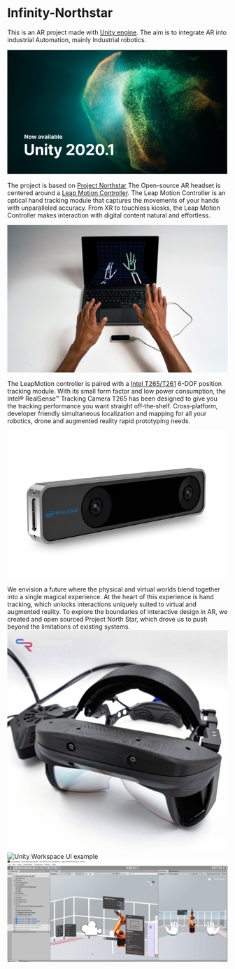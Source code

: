 # Infinity-Northstar
This is an AR project made with [Unity engine](https://unity.com/). The aim is to integrate AR into industrial Automation, mainly Industrial robotics.

![Unity Engine](/Images/UnityImage.PNG)

The project is based on [Project Northstar](https://developer.leapmotion.com/northstar)
The Open-source AR headset is centered around a [Leap Motion Controller](https://cms.ultraleap.com/app/uploads/2020/02/HERO-UltraLeap_Product05342_edit.jpg). The Leap Motion Controller is an optical hand tracking module that captures the movements of your hands with unparalleled accuracy. From XR to touchless kiosks, the Leap Motion Controller makes interaction with digital content natural and effortless.

![LeapMotion Controller](/Images/HERO-UltraLeap_Product05342_edit.jpg)

The LeapMotion controller is paired with a [Intel T265/T261](https://www.intelrealsense.com/tracking-camera-t265/) 6-DOF position tracking module.
With its small form factor and low power consumption, the Intel® RealSense™ Tracking Camera T265 has been designed to give you the tracking performance you want straight off‑the‑shelf. Cross‑platform, developer friendly simultaneous localization and mapping for all your robotics, drone and augmented reality rapid prototyping needs.

![Intel T265](/Images/intel_realsense_tracking_camera_photo_angle_1_675x450.png)

We envision a future where the physical and virtual worlds blend together into a single magical experience. At the heart of this experience is hand tracking, which unlocks interactions uniquely suited to virtual and augmented reality.
To explore the boundaries of interactive design in AR, we created and open sourced Project North Star, which drove us to push beyond the limitations of existing systems.
![NorthStar AR Headset](/Images/EaAHI9zUYAY-wMx.jpg)
![Unity Workspace UI example](/Images/)
![Northstar AR Headset Front](/Images/robot_dev_unity.png)
